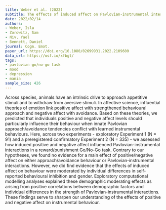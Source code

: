 ```yaml
---
title: Weber et al. (2022)
subtitle: The effects of induced affect on Pavlovian-instrumental interactions in reinforcement learning
date: 2022/02/14
authors:
- Weber, Isla
- Zorowitz, Sam
- Niv, Yael
- Bennett, Daniel
journal: Cogn. Emot.
paper_url: https://doi.org/10.1080/02699931.2022.2109600
data_url: https://osf.io/xfbgt/
tags:
- pavlovian go/no-go task
- mood
- depression
- mania
sample_size: 426
---
```


Across species, animals have an intrinsic drive to approach appetitive stimuli and to withdraw from aversive stimuli. In affective science, influential theories of emotion link positive affect with strengthened behavioural approach and negative affect with avoidance. Based on these theories, we predicted that individuals positive and negative affect levels should particularly influence their behaviour when innate Pavlovian approach/avoidance tendencies conflict with learned instrumental behaviours. Here, across two experiments - exploratory Experiment 1 (N = 91) and a preregistered confirmatory Experiment 2 (N = 335) - we assessed how induced positive and negative affect influenced Pavlovian-instrumental interactions in a reward/punishment Go/No-Go task. Contrary to our hypotheses, we found no evidence for a main effect of positive/negative affect on either approach/avoidance behaviour or Pavlovian-instrumental interactions. However, we did find evidence that the effects of induced affect on behaviour were moderated by individual differences in self-reported behavioural inhibition and gender. Exploratory computational modelling analyses explained these demographic moderating effects as arising from positive correlations between demographic factors and individual differences in the strength of Pavlovian-instrumental interactions. These findings serve to sharpen our understanding of the effects of positive and negative affect on instrumental behaviour.

